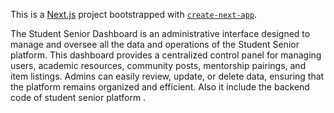 This is a [Next.js](https://nextjs.org) project bootstrapped with [`create-next-app`](https://nextjs.org/docs/app/api-reference/cli/create-next-app).

The Student Senior Dashboard is an administrative interface designed to manage and oversee all the data and operations of the Student Senior platform. This dashboard provides a centralized control panel for managing users, academic resources, community posts, mentorship pairings, and item listings. Admins can easily review, update, or delete data, ensuring that the platform remains organized and efficient. Also it include the backend code of student senior platform .
